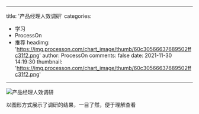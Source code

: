 
---
title: '产品经理人效调研'
categories: 
 - 学习
 - ProcessOn
 - 推荐
headimg: 'https://img.processon.com/chart_image/thumb/60c30566637689502ffc31f2.png'
author: ProcessOn
comments: false
date: 2021-11-30 14:19:30
thumbnail: 'https://img.processon.com/chart_image/thumb/60c30566637689502ffc31f2.png'
---

<div>   
<img class="thumb" alt="产品经理人效调研" src="https://img.processon.com/chart_image/thumb/60c30566637689502ffc31f2.png" referrerpolicy="no-referrer">
<p>以图形方式展示了调研的结果，一目了然，便于理解查看</p>  
</div>
            